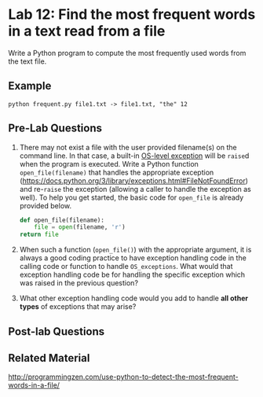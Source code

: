 
# Lab 12: Find the most frequent words in a text read from a file

Write a Python program to compute the most frequently used words from the text file.

## Example 

	python frequent.py file1.txt -> file1.txt, "the" 12


## Pre-Lab Questions 

1. There may not exist a file with the user provided filename(s) on the command line. In that case, a built-in [OS-level exception](https://docs.python.org/3/library/exceptions.html#os-exceptions) will be `raise`d when the program is executed. Write a Python function `open_file(filename)` that  handles the appropriate exception (https://docs.python.org/3/library/exceptions.html#FileNotFoundError) and re-`raise` the exception (allowing a caller to handle the exception as well). To help you get started, the basic code for `open_file` is already provided below. 

	```python
	def open_file(filename):
	    file = open(filename, 'r')
	return file
	```


2. When such a function (`open_file()`) with the appropriate argument, it is always a good coding practice to have exception handling code in the calling code or function to handle `OS_exceptions`. What would that exception handling code be for handling the specific exception which was raised in the previous question?

3. What other exception handling code would you add to handle **all other types** of exceptions that may arise? 



## Post-lab Questions





## Related Material

http://programmingzen.com/use-python-to-detect-the-most-frequent-words-in-a-file/

 
